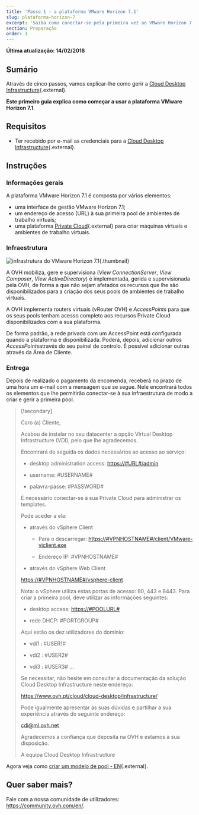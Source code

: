 ```yaml
---
title: 'Passo 1 - a plataforma VMware Horizon 7.1'
slug: plataforma-horizon-7
excerpt: 'Saiba como conectar-se pela primeira vez ao VMware Horizon 7.1'
section: Preparação
order: 1
---
```


**Última atualização: 14/02/2018**

## Sumário

Através de cinco passos, vamos explicar-lhe como gerir a [Cloud Desktop Infrastructure](https://www.ovh.pt/cloud/cloud-desktop/infrastructure/){.external}.

**Este primeiro guia explica como começar a usar a plataforma VMware Horizon 7.1**.

## Requisitos

- Ter recebido por e-mail as credenciais para a [Cloud Desktop Infrastructure](https://www.ovh.pt/cloud/cloud-desktop/infrastructure/){.external}.

## Instruções

### Informações gerais

A plataforma VMware Horizon 7.1 é composta por vários elementos:

- uma interface de gestão VMware Horizon 7.1;
- um endereço de acesso (URL) à sua primeira pool de ambientes de trabalho virtuais;
- uma plataforma [Private Cloud](https://www.ovh.pt/private-cloud/){.external} para criar máquinas virtuais e ambientes de trabalho virtuais.


### Infraestrutura

![infrastrutura do VMware Horizon 7.1](images/1200.png){.thumbnail}

A OVH mobiliza, gere e supervisiona (*View ConnectionServer*, *View Composer*, *View ActiveDirectory*) é implementada, gerida e supervisionada pela OVH, de forma a que não sejam afetados os recursos que lhe são disponibilizados para a criação dos seus pools de ambientes de trabalho virtuais.

A OVH implementa routers virtuais (vRouter OVH) e *AccessPoints* para que os seus pools tenham acesso completo aos recursos Private Cloud disponibilizados com a sua plataforma.

De forma padrão, a rede privada com um AccessPoint está configurada quando a plataforma é disponibilizada. Poderá, depois, adicionar outros *AccessPoints*através do seu painel de controlo. É possível adicionar outras através da Área de Cliente.


### Entrega

Depois de realizado o pagamento da encomenda, receberá no prazo de uma hora um e-mail com a mensagem que se segue. Nele encontrará todos os elementos que lhe permitirão conectar-se à sua infraestrutura de modo a criar e gerir a primeira pool. 

> [!secondary]
>
> Caro (a) Cliente,
>
> Acabou de instalar no seu datacenter a opção Virtual Desktop Infrastructure (VDI), pelo que lhe agradecemos.
>
> 
>Encontrará de seguida os dados necessários ao acesso ao serviço:
>
> 
> * desktop administration access: <https://#URL#/admin>
> 
> * username: #USERNAME#
> 
> * palavra-passe: #PASSWORD#
> 
> 
> É necessário conectar-se à sua Private Cloud para administrar os templates.
>
> Pode aceder a ela:
> 
> - através do vSphere Client
> 
>   * Para o descarregar: <https://#VPNHOSTNAME#/client/VMware-viclient.exe>
> 
>   * Endereço IP: #VPNHOSTNAME#
>
> 
> - através do vSphere Web Client
> 
> <https://#VPNHOSTNAME#/vsphere-client>
>
> Nota: o vSphere utiliza estas portas de acesso: 80, 443 e 8443. Para criar a primeira pool, deve utilizar as informações seguintes:
>
> 
> * desktop access: <https://#POOLURL#>
> 
> * rede DHCP: #PORTGROUP#
>
> 
> Aqui estão os dez utilizadores do domínio:
> 
> * vdi1 : #USER1#
> 
> * vdi2 : #USER2#
> 
> * vdi3 : #USER3#
> ...
>
> 
> Se necessitar, não hesite em consultar a documentação da solução Cloud Desktop Infrastructure neste endereço:
> 
>  
> <https://www.ovh.pt/cloud/cloud-desktop/infrastructure/>
>
> 
> Pode igualmente apresentar as suas dúvidas e partilhar a sua experiência através do seguinte endereço:
>
> 
> cdi@ml.ovh.net
> 
>  
> Agradecemos a confiança que deposita na OVH e estamos à sua disposição.
> 
> A equipa Cloud Desktop Infrastructure
> 


Agora veja como [criar um modelo de pool - EN](https://docs.ovh.com/gb/en/cloud-desktop-infrastructure/create-pool/){.external}.


## Quer saber mais?

Fale com a nossa comunidade de utilizadores: <https://community.ovh.com/en/>.
